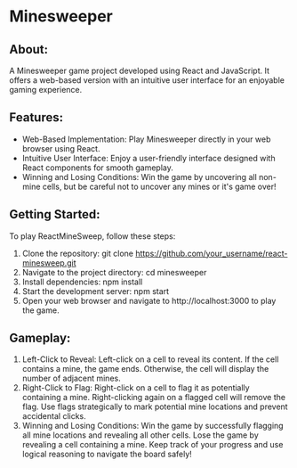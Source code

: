 # Minesweeper
## About:
A Minesweeper game project developed using React and JavaScript.
It offers a web-based version with an intuitive user interface for an enjoyable gaming experience.

## Features:
* Web-Based Implementation: Play Minesweeper directly in your web browser using React.
* Intuitive User Interface: Enjoy a user-friendly interface designed with React components for smooth gameplay.
* Winning and Losing Conditions: Win the game by uncovering all non-mine cells, but be careful not to uncover any mines or it's game over!

## Getting Started:
To play ReactMineSweep, follow these steps:

1. Clone the repository: git clone https://github.com/your_username/react-minesweep.git
2. Navigate to the project directory: cd minesweeper
3. Install dependencies: npm install
4. Start the development server: npm start
5. Open your web browser and navigate to http://localhost:3000 to play the game.

## Gameplay:
1. Left-Click to Reveal: Left-click on a cell to reveal its content. If the cell contains a mine, the game ends. Otherwise, the cell will display the number of adjacent mines.
2. Right-Click to Flag: Right-click on a cell to flag it as potentially containing a mine. Right-clicking again on a flagged cell will remove the flag. Use flags strategically to mark potential mine locations and prevent accidental clicks.
3. Winning and Losing Conditions: Win the game by successfully flagging all mine locations and revealing all other cells. Lose the game by revealing a cell containing a mine. Keep track of your progress and use logical reasoning to navigate the board safely!
